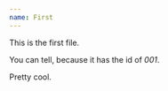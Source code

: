```yaml
---
name: First
---
```

This is the first file.

You can tell, because it has the id of *001*.

Pretty cool.